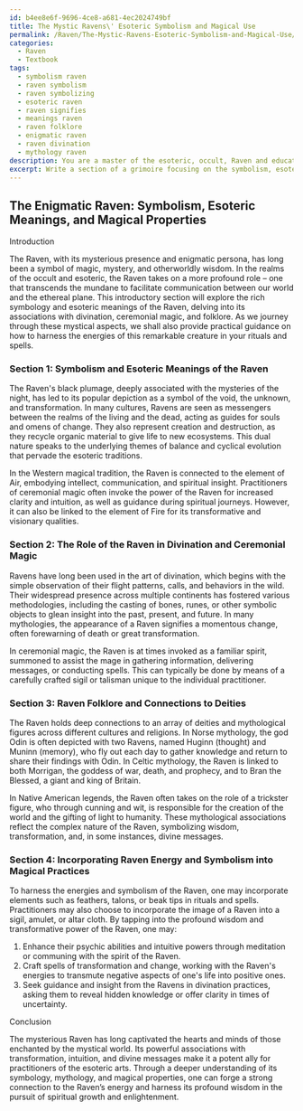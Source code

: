 ```yaml
---
id: b4ee8e6f-9696-4ce8-a681-4ec2024749bf
title: The Mystic Ravens\' Esoteric Symbolism and Magical Use
permalink: /Raven/The-Mystic-Ravens-Esoteric-Symbolism-and-Magical-Use/
categories:
  - Raven
  - Textbook
tags:
  - symbolism raven
  - raven symbolism
  - raven symbolizing
  - esoteric raven
  - raven signifies
  - meanings raven
  - raven folklore
  - enigmatic raven
  - raven divination
  - mythology raven
description: You are a master of the esoteric, occult, Raven and education, you have written many textbooks on the subject in ways that provide students with rich and deep understanding of the subject. You are being asked to write textbook-like sections on a topic and you do it with full context, explainability, and reliability in accuracy to the true facts of the topic at hand, in a textbook style that a student would easily be able to learn from, in a rich, engaging, and contextual way. Always include relevant context (such as formulas and history), related concepts, and in a way that someone can gain deep insights from.
excerpt: Write a section of a grimoire focusing on the symbolism, esoteric meanings, and magical properties associated with the Raven in occult practices. Provide information on the role of Ravens in divination, ceremonial magic, and folklore, as well as practical guidance on how to incorporate Raven energy or symbolism into magical rituals or spells. Include historical context, connections to deities or mythological figures, and any relevant insights for those seeking to deepen their understanding of the occult significance of Ravens.
---
```


## The Enigmatic Raven: Symbolism, Esoteric Meanings, and Magical Properties

Introduction

The Raven, with its mysterious presence and enigmatic persona, has long been a symbol of magic, mystery, and otherworldly wisdom. In the realms of the occult and esoteric, the Raven takes on a more profound role – one that transcends the mundane to facilitate communication between our world and the ethereal plane. This introductory section will explore the rich symbology and esoteric meanings of the Raven, delving into its associations with divination, ceremonial magic, and folklore. As we journey through these mystical aspects, we shall also provide practical guidance on how to harness the energies of this remarkable creature in your rituals and spells.

### Section 1: Symbolism and Esoteric Meanings of the Raven

The Raven's black plumage, deeply associated with the mysteries of the night, has led to its popular depiction as a symbol of the void, the unknown, and transformation. In many cultures, Ravens are seen as messengers between the realms of the living and the dead, acting as guides for souls and omens of change. They also represent creation and destruction, as they recycle organic material to give life to new ecosystems. This dual nature speaks to the underlying themes of balance and cyclical evolution that pervade the esoteric traditions.

In the Western magical tradition, the Raven is connected to the element of Air, embodying intellect, communication, and spiritual insight. Practitioners of ceremonial magic often invoke the power of the Raven for increased clarity and intuition, as well as guidance during spiritual journeys. However, it can also be linked to the element of Fire for its transformative and visionary qualities.

### Section 2: The Role of the Raven in Divination and Ceremonial Magic

Ravens have long been used in the art of divination, which begins with the simple observation of their flight patterns, calls, and behaviors in the wild. Their widespread presence across multiple continents has fostered various methodologies, including the casting of bones, runes, or other symbolic objects to glean insight into the past, present, and future. In many mythologies, the appearance of a Raven signifies a momentous change, often forewarning of death or great transformation.

In ceremonial magic, the Raven is at times invoked as a familiar spirit, summoned to assist the mage in gathering information, delivering messages, or conducting spells. This can typically be done by means of a carefully crafted sigil or talisman unique to the individual practitioner.

### Section 3: Raven Folklore and Connections to Deities

The Raven holds deep connections to an array of deities and mythological figures across different cultures and religions. In Norse mythology, the god Odin is often depicted with two Ravens, named Huginn (thought) and Muninn (memory), who fly out each day to gather knowledge and return to share their findings with Odin. In Celtic mythology, the Raven is linked to both Morrigan, the goddess of war, death, and prophecy, and to Bran the Blessed, a giant and king of Britain.

In Native American legends, the Raven often takes on the role of a trickster figure, who through cunning and wit, is responsible for the creation of the world and the gifting of light to humanity. These mythological associations reflect the complex nature of the Raven, symbolizing wisdom, transformation, and, in some instances, divine messages.

### Section 4: Incorporating Raven Energy and Symbolism into Magical Practices

To harness the energies and symbolism of the Raven, one may incorporate elements such as feathers, talons, or beak tips in rituals and spells. Practitioners may also choose to incorporate the image of a Raven into a sigil, amulet, or altar cloth. By tapping into the profound wisdom and transformative power of the Raven, one may:

1. Enhance their psychic abilities and intuitive powers through meditation or communing with the spirit of the Raven.
2. Craft spells of transformation and change, working with the Raven's energies to transmute negative aspects of one's life into positive ones.
3. Seek guidance and insight from the Ravens in divination practices, asking them to reveal hidden knowledge or offer clarity in times of uncertainty.

Conclusion

The mysterious Raven has long captivated the hearts and minds of those enchanted by the mystical world. Its powerful associations with transformation, intuition, and divine messages make it a potent ally for practitioners of the esoteric arts. Through a deeper understanding of its symbology, mythology, and magical properties, one can forge a strong connection to the Raven’s energy and harness its profound wisdom in the pursuit of spiritual growth and enlightenment.
